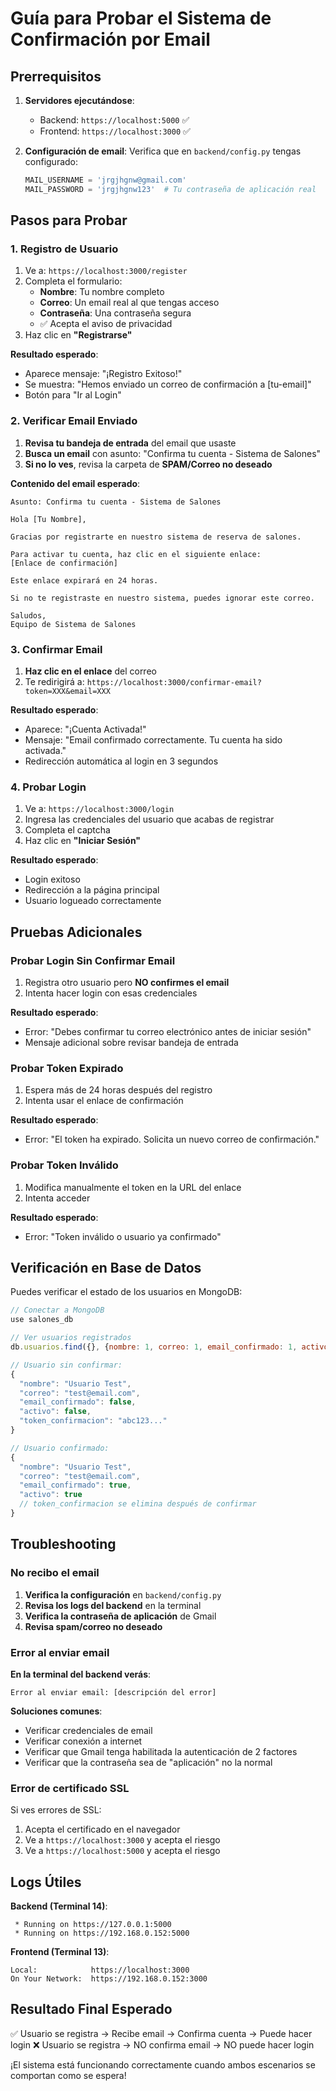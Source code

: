 # Guía para Probar el Sistema de Confirmación por Email

## Prerrequisitos

1. **Servidores ejecutándose**:
   - Backend: `https://localhost:5000` ✅
   - Frontend: `https://localhost:3000` ✅

2. **Configuración de email**: Verifica que en `backend/config.py` tengas configurado:
   ```python
   MAIL_USERNAME = 'jrgjhgnw@gmail.com'
   MAIL_PASSWORD = 'jrgjhgnw123'  # Tu contraseña de aplicación real
   ```

## Pasos para Probar

### 1. Registro de Usuario

1. Ve a: `https://localhost:3000/register`
2. Completa el formulario:
   - **Nombre**: Tu nombre completo
   - **Correo**: Un email real al que tengas acceso
   - **Contraseña**: Una contraseña segura
   - ✅ Acepta el aviso de privacidad
3. Haz clic en **"Registrarse"**

**Resultado esperado**: 
- Aparece mensaje: "¡Registro Exitoso!"
- Se muestra: "Hemos enviado un correo de confirmación a [tu-email]"
- Botón para "Ir al Login"

### 2. Verificar Email Enviado

1. **Revisa tu bandeja de entrada** del email que usaste
2. **Busca un email** con asunto: "Confirma tu cuenta - Sistema de Salones"
3. **Si no lo ves**, revisa la carpeta de **SPAM/Correo no deseado**

**Contenido del email esperado**:
```
Asunto: Confirma tu cuenta - Sistema de Salones

Hola [Tu Nombre],

Gracias por registrarte en nuestro sistema de reserva de salones.

Para activar tu cuenta, haz clic en el siguiente enlace:
[Enlace de confirmación]

Este enlace expirará en 24 horas.

Si no te registraste en nuestro sistema, puedes ignorar este correo.

Saludos,
Equipo de Sistema de Salones
```

### 3. Confirmar Email

1. **Haz clic en el enlace** del correo
2. Te redirigirá a: `https://localhost:3000/confirmar-email?token=XXX&email=XXX`

**Resultado esperado**:
- Aparece: "¡Cuenta Activada!"
- Mensaje: "Email confirmado correctamente. Tu cuenta ha sido activada."
- Redirección automática al login en 3 segundos

### 4. Probar Login

1. Ve a: `https://localhost:3000/login`
2. Ingresa las credenciales del usuario que acabas de registrar
3. Completa el captcha
4. Haz clic en **"Iniciar Sesión"**

**Resultado esperado**:
- Login exitoso
- Redirección a la página principal
- Usuario logueado correctamente

## Pruebas Adicionales

### Probar Login Sin Confirmar Email

1. Registra otro usuario pero **NO confirmes el email**
2. Intenta hacer login con esas credenciales

**Resultado esperado**:
- Error: "Debes confirmar tu correo electrónico antes de iniciar sesión"
- Mensaje adicional sobre revisar bandeja de entrada

### Probar Token Expirado

1. Espera más de 24 horas después del registro
2. Intenta usar el enlace de confirmación

**Resultado esperado**:
- Error: "El token ha expirado. Solicita un nuevo correo de confirmación."

### Probar Token Inválido

1. Modifica manualmente el token en la URL del enlace
2. Intenta acceder

**Resultado esperado**:
- Error: "Token inválido o usuario ya confirmado"

## Verificación en Base de Datos

Puedes verificar el estado de los usuarios en MongoDB:

```javascript
// Conectar a MongoDB
use salones_db

// Ver usuarios registrados
db.usuarios.find({}, {nombre: 1, correo: 1, email_confirmado: 1, activo: 1})

// Usuario sin confirmar:
{
  "nombre": "Usuario Test",
  "correo": "test@email.com",
  "email_confirmado": false,
  "activo": false,
  "token_confirmacion": "abc123..."
}

// Usuario confirmado:
{
  "nombre": "Usuario Test",
  "correo": "test@email.com",
  "email_confirmado": true,
  "activo": true
  // token_confirmacion se elimina después de confirmar
}
```

## Troubleshooting

### No recibo el email

1. **Verifica la configuración** en `backend/config.py`
2. **Revisa los logs del backend** en la terminal
3. **Verifica la contraseña de aplicación** de Gmail
4. **Revisa spam/correo no deseado**

### Error al enviar email

**En la terminal del backend verás**:
```
Error al enviar email: [descripción del error]
```

**Soluciones comunes**:
- Verificar credenciales de email
- Verificar conexión a internet
- Verificar que Gmail tenga habilitada la autenticación de 2 factores
- Verificar que la contraseña sea de "aplicación" no la normal

### Error de certificado SSL

Si ves errores de SSL:
1. Acepta el certificado en el navegador
2. Ve a `https://localhost:3000` y acepta el riesgo
3. Ve a `https://localhost:5000` y acepta el riesgo

## Logs Útiles

**Backend (Terminal 14)**:
```
 * Running on https://127.0.0.1:5000
 * Running on https://192.168.0.152:5000
```

**Frontend (Terminal 13)**:
```
Local:            https://localhost:3000
On Your Network:  https://192.168.0.152:3000
```

## Resultado Final Esperado

✅ Usuario se registra → Recibe email → Confirma cuenta → Puede hacer login
❌ Usuario se registra → NO confirma email → NO puede hacer login

¡El sistema está funcionando correctamente cuando ambos escenarios se comportan como se espera!